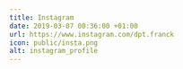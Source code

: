 ```yaml
---
title: Instagram
date: 2019-03-07 00:36:00 +01:00
url: https://www.instagram.com/dpt.franck
icon: public/insta.png
alt: instagram_profile
---
```


